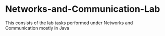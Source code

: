 # Networks-and-Communication-Lab
This consists of the lab tasks performed under Networks and Communication mostly in Java
